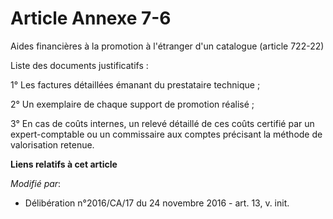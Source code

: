 # Article Annexe 7-6

Aides financières à la promotion à l'étranger d'un catalogue (article 722-22)

Liste des documents justificatifs :

1° Les factures détaillées émanant du prestataire technique ;

2° Un exemplaire de chaque support de promotion réalisé ;

3° En cas de coûts internes, un relevé détaillé de ces coûts certifié par un expert-comptable ou un commissaire aux comptes
précisant la méthode de valorisation retenue.

**Liens relatifs à cet article**

_Modifié par_:

  - Délibération n°2016/CA/17 du 24 novembre 2016 - art. 13, v. init.
